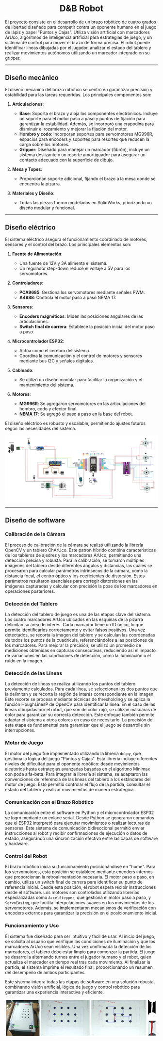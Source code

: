 <h1 align="center">D&B Robot</h1>

<p>
El proyecto consiste en el desarrollo de un brazo robótico de cuatro grados de libertad diseñado para competir contra un oponente humano en el juego de lápiz y papel "Puntos y Cajas". Utiliza visión artificial con marcadores ArUco, algoritmos de inteligencia artificial para estrategias de juego, y un sistema de control para mover el brazo de forma precisa. El robot puede identificar líneas dibujadas por el jugador, analizar el estado del tablero y realizar movimientos autónomos utilizando un marcador integrado en su gripper.
</p>

---

## Diseño mecánico

El diseño mecánico del brazo robótico se centró en garantizar precisión y estabilidad para las tareas requeridas. Los principales componentes son:

1. **Articulaciones**:
   - **Base**: Soporta el brazo y aloja los componentes electrónicos. Incluye un soporte para el motor paso a paso y puntos de fijación para garantizar la estabilidad. Además, se incorporó una crapodina para disminuir el rozamiento y mejorar la fijación del motor.
   - **Hombro y codo**: Incorporan soportes para servomotores MG996R, espacios para encoders y soportes para resortes que reducen la carga sobre los motores.
   - **Gripper**: Diseñado para manejar un marcador (fibrón), incluye un sistema deslizante y un resorte amortiguador para asegurar un contacto adecuado con la superficie de dibujo.

2. **Mesa y Topes**: 
   - Proporcionan soporte adicional, fijando el brazo a la mesa donde se encuentra la pizarra.

3. **Materiales y Diseño**: 
   - Todas las piezas fueron modeladas en SolidWorks, priorizando un diseño modular y funcional.

---

## Diseño eléctrico

El sistema eléctrico asegura el funcionamiento coordinado de motores, sensores y el control del brazo. Los principales elementos son:

1. **Fuente de Alimentación**:
   - Una fuente de 12V y 3A alimenta el sistema.
   - Un regulador step-down reduce el voltaje a 5V para los servomotores.

2. **Controladores**:
   - **PCA9685**: Gestiona los servomotores mediante señales PWM.
   - **A4988**: Controla el motor paso a paso NEMA 17.

3. **Sensores**:
   - **Encoders magnéticos**: Miden las posiciones angulares de las articulaciones.
   - **Switch final de carrera**: Establece la posición inicial del motor paso a paso.

4. **Microcontrolador ESP32**:
   - Actúa como el cerebro del sistema.
   - Coordina la comunicación y el control de motores y sensores mediante bus I2C y señales digitales.

5. **Cableado**:
   - Se utilizó un diseño modular para facilitar la organización y el mantenimiento del sistema.

6. **Motores**:
   - **MG996R**: Se agregaron servomotores en las articulaciones del hombro, codo y efector final.
   - **NEMA 17**: Se agregó el paso a paso en la base del robot. 

El diseño eléctrico es robusto y escalable, permitiendo ajustes futuros según las necesidades del sistema.

<img src="https://github.com/pedrotagliani/dots-and-boxes-robot/blob/main/Images/Esquema%20Brazo%20Robot.png" alt="Esquema de conexión del robot"/>

---

## Diseño de software

### Calibración de la Cámara
El proceso de calibración de la cámara se realizó utilizando la librería OpenCV y un tablero ChArUco. Este patrón híbrido combina características de los tableros de ajedrez y los marcadores ArUco, permitiendo una detección precisa y robusta. Para la calibración, se tomaron múltiples imágenes del tablero desde diferentes ángulos y distancias, las cuales se procesaron para calcular parámetros intrínsecos de la cámara, como la distancia focal, el centro óptico y los coeficientes de distorsión. Estos parámetros resultaron esenciales para corregir distorsiones en las imágenes capturadas y calcular con precisión la pose de los marcadores en operaciones posteriores.

### Detección del Tablero
La detección del tablero de juego es una de las etapas clave del sistema. Los cuatro marcadores ArUco ubicados en las esquinas de la pizarra delimitan su área de interés. Cada marcador tiene un ID único, lo que permite identificarlos correctamente y evitar falsos positivos. Una vez detectados, se recorta la imagen del tablero y se calculan las coordenadas de todos los puntos de la cuadrícula, referenciándolos a las posiciones de los marcadores. Para mejorar la precisión, se utilizó un promedio de mediciones obtenidas en capturas consecutivas, reduciendo así el impacto de variaciones en las condiciones de detección, como la iluminación o el ruido en la imagen.

### Detección de las Líneas
La detección de líneas se realiza utilizando los puntos del tablero previamente calculados. Para cada línea, se seleccionan los dos puntos que la delimitan y se recorta la región de interés correspondiente en la imagen. Este recorte se procesa mediante técnicas de thresholding y se aplica la función HoughLinesP de OpenCV para identificar la línea. En el caso de las líneas dibujadas por el robot, que son de color rojo, se utilizan máscaras de color para garantizar su correcta detección. Este enfoque también permite adaptar el sistema a otros colores en caso de necesitarlo. La precisión de esta etapa es fundamental para garantizar que el juego se desarrolle sin interrupciones.

### Motor de Juego
El motor del juego fue implementado utilizando la librería `dnbpy`, que gestiona la lógica del juego "Puntos y Cajas". Esta librería incluye diferentes niveles de dificultad para el oponente robótico: desde movimientos aleatorios hasta estrategias avanzadas basadas en el algoritmo Minimax con poda alfa-beta. Para integrar la librería al sistema, se adaptaron las convenciones de referencia de las líneas del tablero a los estándares del motor de juego. Esto permitió controlar el flujo de la partida, consultar el estado del tablero y realizar movimientos de manera estratégica.

### Comunicación con el Brazo Robótico
La comunicación entre el software en Python y el microcontrolador ESP32 se logró mediante un enlace serial. Desde Python se generaron comandos que el ESP32 interpretó para ejecutar movimientos o realizar lecturas de sensores. Este sistema de comunicación bidireccional permitió enviar instrucciones al robot y recibir confirmaciones de ejecución o datos de estado, asegurando una sincronización efectiva entre las capas de software y hardware.

### Control del Robot
El brazo robótico inicia su funcionamiento posicionándose en "home". Para los servomotores, esta posición se establece mediante encoders internos que proporcionan la retroalimentación necesaria. El motor paso a paso, en cambio, utiliza un switch final de carrera para identificar su punto de referencia inicial. Desde esta posición, el robot espera recibir instrucciones desde el software. Los motores son controlados utilizando librerías especializadas como `AccelStepper`, que gestiona el motor paso a paso, y `ServoEasing`, que facilita interpolaciones suaves en los movimientos de los servomotores. Además, se implementaron mecanismos de verificación con encoders externos para garantizar la precisión en el posicionamiento inicial.

### Funcionamiento y Uso
El sistema fue diseñado para ser intuitivo y fácil de usar. Al inicio del juego, se solicita al usuario que verifique las condiciones de iluminación y que los marcadores ArUco sean visibles. Una vez confirmada la detección de los marcadores, el tablero debe estar limpio para comenzar la partida. El juego se desarrolla alternando turnos entre el jugador humano y el robot, quien actualiza el marcador en tiempo real tras cada movimiento. Al finalizar la partida, el sistema imprime el resultado final, proporcionando un resumen del desempeño de ambos participantes.

Este sistema integra todas las etapas de software en una solución robusta, combinando visión artificial, lógica de juego y control robótico para garantizar una experiencia interactiva y eficiente.

<img src="https://github.com/pedrotagliani/dots-and-boxes-robot/blob/main/Images/Line%20detection.png" alt="Detección de líneas"/>

